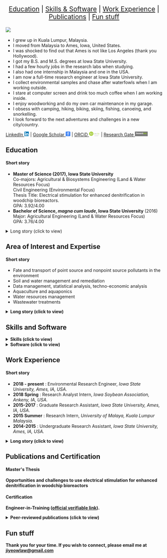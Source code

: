 
<p style="font-size: 21px; color: black; text-align: center;">
  <a href="#education">Education</a> |
  <a href="#skills-and-software">Skills & Software</a> | 
  <a href="#work-experience">Work Experience</a> | 
  <a href="#publications-and-certifications">Publications</a> | 
  <a href="#fun-stuff">Fun stuff</a> 
</p>

<kbd>
 <img src="jy_pic.jpg" height="500" /> 
</kbd> <br>

- I grew up in Kuala Lumpur, Malaysia. <br>
- I moved from Malaysia to Ames, Iowa, United States. <br>
- I was shocked to find out that Ames is not like Los Angeles (thank you Hollywood). <br>
- I got my B.S. and M.S. degrees at Iowa State University. <br>
- I had a few hourly jobs in the research labs when studying. <br>
- I also had one internship in Malaysia and one in the USA. <br>
- I am now a full-time research engineer at Iowa State University. <br>
- I collect environmental samples and chase after waterfowls when I am working outside. <br>
- I stare at computer screen and drink too much coffee when I am working inside. <br>
- I enjoy woodworking and do my own car maintenance in my garage. <br>
- I obsess with camping, hiking, biking, skiing, fishing, canoeing, and snorkelling. <br>
- I look forward to the next adventures and challenges in a new city/country. <br>

<a href="https://www.linkedin.com/in/ji-yeow-law-eit-bb040b65/">LinkedIn <img src="linkedin-tb.png" height="15" /></a> |
<a href="https://scholar.google.com/citations?hl=en&user=WJfo4p8AAAAJ">Google Scholar <img src="scholar16-tb.png" height="15" /></a> |
<a href="https://orcid.org/0000-0003-0964-7487">ORCiD <img src="orcid-tb.png" height="15" /></a> |
<a href="https://www.researchgate.net/profile/Ji-Yeow-Law">Research Gate <img src="researchgate-tb.jpeg" height="15" /></a> 

## Education
#### Short story
- __Master of Science (2017), Iowa State University__ <br>
Co-majors: Agricultural & Biosystems Engineering (Land & Water Resources Focus) <br>
Civil Engineering (Environmental Focus) <br>
Thesis Title: Electrical stimulation for enhanced denitrification in woodchip bioreactors. <br>
GPA: 3.92/4.00 <br>
- __Bachelor of Science, _magna cum laude_, Iowa State University__ (2016) <br>
Major: Agricultural Engineering (Land & Water Resources Focus) <br>
GPA: 3.76/4.00 <br>

<details>
  <p style="font-size: 30px; color: black; style: strong"><summary>Long story (click to view)</summary></p>
   
  I received both my M.S. and B.S. degrees from Iowa State University (ISU). I began my undergraduate journey in Agricultural Engineering in 2013, focusing on Land & Water Resources Options. While I worked as an undergraduate research assistant (URA), I was fortunate to gain many hands-on experiences in various research projects. As I expressed my interest in pursuing my own research project, my supervisor (Dr. Michelle Soupir) encouraged and supported me to enroll in the concurrent program. This program allowed me to begin my first year of the M.S. program while completing the senior year of my B.S. degree in September 2015. Later, I graduated with a __B.S. degree in Agricultural Engineering _(magna cum laude)_ with an Agribusiness minor__ in May 2016. In July 2017, I received my __M.S. degree co-majoring in Agricultural & Biosystems Engineering and Civil Engineering__. 
   
 </details>

## Area of Interest and Expertise
#### Short story
- Fate and transport of point source and nonpoint source pollutants in the environment
- Soil and water management and remediation
- Data management, statistical analysis, techno-economic analysis
- Aquaculture and aquaponics
- Water resources management
- Wastewater treatments

<details>
  <summary><strong>Long story (click to view)</strong></summary>

In Iowa, the primary water quality issues (e.g., nutrients, sediment, bacteria impairments) were contributed by intensive agricultural activities. Besides local water quality concerns, pollutant loading from Iowa also has impacted downstream communities environmentally and economically (i.e., the Gulf of Mexico). As an environmental research engineer, as well as a community member who enjoys water recreational activities, I am passionate about improving water quality through best management practices. <br> 

I am interested in environmental monitoring, which studies the fate and transport of point source (e.g., urban) and nonpoint source (e.g., agriculture) pollutants in the environment. Besides identifying the pollutant sources, I also provide strategies to manage or remediate land and water resources using the most cost-effective approaches. <br>

I enjoy a good mix of tasks in the lab, field, and office. In the lab, I design and conduct lab-scale studies that typically serve as proof-of-concept. In the field, I test and demonstrate the scalability and practicability of successful lab experiments. I also help nonprofit, state, and private agencies design and perform field monitoring. When needed, I also help clients to identify suitable best management practices that meet his/her/their soil and water quality goals, landscape characteristics, treatment time, and costs. Finally, in the office, I typically spend my time writing proposals, budgeting, prepare work plans/SOPs, data analysis (e.g., statistics), and writing technical reports and peer-reviewed articles. <br> 

Besides environmental monitoring/treatment in the agroecosystems, I also enjoy working on urban water resources management and treatment. I was first exposed to municipal wastewater treatment during my internship after completing my B.S. degree. During my M.S. program, I declared a co-major in Civil (Environmental focus) Engineering and have taken several urban stormwater and wastewater treatment courses. While I primarily work on agroecosystems projects, I occasionally keep myself updated with urban waste/wastewater management and treatment. <br>

Retiring as a fish farmer is my long-term goal, and I wish to apply my water quality expertise in sustainable aquaculture. Specifically, I aim to improve the production and cost efficiency of aquaculture using recirculating aquaculture systems and/or aquaponics (aquaculture + hydroponics).

</details>

## Skills and Software
<details>
  <summary><strong>Skills (click to view)</strong></summary>
 
- Data management and analysis (e.g., statistics)
- Techno-economic analysis
- Computer aided drawing (CAD)
- Hydrology modeling and mapping
- Field survey (e.g., RTK GPS)
- Field sampling (soil and water)
- Field construction and instrumentation (automated water samplers, environmental sensors)
- Lab experimental design and instrumentation
- Project management
- Multilingual (English - primary, Mandarin, Malay)

</details>

<details>
  <summary><strong>Software (click to view)</strong></summary>
 
- Data management and analysis
  - MS Excel (VBA programming to manage and analyze large datasets)
  - Python (to manage and analyze even larger datasets)
  - JMP (statistical software)
  - OriginLab (statistical and graphical software)
- CAD and modeling
  - AutoCAD
  - SolidWorks 
  - ArcGIS

</details>

## Work Experience
#### Short story
- __2018 - present__ : Environmental Research Engineer, _Iowa State University, Ames, IA, USA._ <br>
- __2018 Spring__    : Research Analyst Intern, _Iowa Soybean Association, Ankeny, IA, USA._ <br>
- __2015-2017__      : Graduate Research Assistant, _Iowa State University, Ames, IA, USA._ <br>
- __2015 Summer__    : Research Intern, _University of Malaya, Kuala Lumpur Malaysia._ <br>
- __2014-2015__      : Undergraduate Research Assistant, _Iowa State University, Ames, IA, USA._ <br>

<details>
  <summary><strong>Long story (click to view)<strong></summary>

- __2018 - present__ : Environmental Research Engineer, _Iowa State University, Ames, IA, USA._ <br>
  - xxx
- __2018 Spring__    : Research Analyst Intern, _Iowa Soybean Association, Ankeny, IA, USA._ <br>
  - xxx
- __2015-2017__      : Graduate Research Assistant, _Iowa State University, Ames, IA, USA._ <br>
  - xxx
- __2015 Summer__    : Research Intern, _University of Malaya, Kuala Lumpur Malaysia._ <br>
  - xxx
- __2014-2015__      : Undergraduate Research Assistant, _Iowa State University, Ames, IA, USA._ <br>
  - xxx

</details>

## Publications and Certification
#### Master's Thesis
Opportunities and challenges to use electrical stimulation for enhanced denitrification in woodchip bioreactors

#### Certification
Engineer-in-Training (<a href="https://account.ncees.org/rn/1653761-901097-c6e1990/">official verifiable link</a>).

<details>
  <summary><strong>Peer-reviewed publications (click to view)</strong></summary>
- Impact of stacked conservation practices on phosphorus and sediment export at the catchment scale. <br>
- Spatial and temporal distribution of E. coli contamination on three inland lake and recreational beach systems in the upper Midwestern United States. <br>
- Long-term impact of poultry manure on crop yield, soil and water quality, and crop revenue. <br>
- Exploring multiple operating scenarios to identify low-cost, high nitrate removal strategies for electrically-stimulated woodchip bioreactors. <br>
- Impact of temperature and hydraulic retention time on pathogen and nutrient removal in woodchip bioreactors. <br>
- Electrical stimulation for enhanced denitrification in woodchip bioreactors: Opportunities and challenges. <br>
- Pilot-scale denitrification bioreactors for replicated field research. <br>
Please visit <a href="https://scholar.google.com/citations?hl=en&user=WJfo4p8AAAAJ">Google Scholar <img src="scholar16-tb.png" height="15" /></a> for most updated publications.

</details>

## Fun stuff


Thank you for your time. If you wish to connect, please email me at jiyeowlaw@gmail.com
